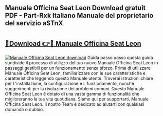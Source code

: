 ## Manuale Officina Seat Leon Download gratuit PDF - Part-Rxk Italiano Manuale del proprietario del servizio aSTnX

# <h2><a href="http://df97ye.blite.top/?on=Manuale+Officina+Seat+Leon">🔗Download 👉🔴 Manuale Officina Seat Leon</a></h2>

[![Manuale Officina Seat Leon download](https://i.imgur.com/lujVjoI.png)](http://df97ye.blite.top/?on=Manuale+Officina+Seat+Leon)
Guida passo passo questa guida suddivide il processo di utilizzo del tuo nuovo Manuale Officina Seat Leon in passaggi gestibili per un funzionamento senza sforzo. Prima di utilizzare Manuale Officina Seat Leon, familiarizzare con le sue caratteristiche e caratteristiche leggendo questo Manuale utente. Troverai istruzioni chiare per L'installazione, la configurazione e il funzionamento, nonché suggerimenti per la risoluzione dei problemi comuni. Questo Manuale Officina Seat Leon è dotato di una vasta gamma di funzionalità che miglioreranno la tua vita quotidiana. Siamo qui per supportarti, Manuale Officina Seat Leon. Il nostro Team è dedicato ad aiutarti con qualsiasi domanda o dubbio.
